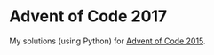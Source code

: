 # Advent of Code 2017
My solutions (using Python) for [Advent of Code 2015](https://adventofcode.com/2015).
